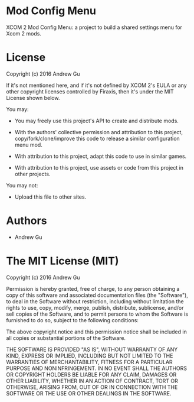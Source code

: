 # Mod Config Menu

XCOM 2 Mod Config Menu: a project to build a shared settings menu for Xcom 2 mods.

# License

Copyright (c) 2016 Andrew Gu

If it's not mentioned here, and if it's not defined by XCOM 2's EULA or any other copyright licenses controlled by Firaxis, then it's under the MIT License shown below.

You may:

* You may freely use this project's API to create and distribute mods.

* With the authors' collective permission and attribution to this project, copy/fork/clone/improve this code to release a similar configuration menu mod.

* With attribution to this project, adapt this code to use in similar games.

* With attribution to this project, use assets or code from this project in other projects.

You may not:

* Upload this file to other sites.

# Authors

* Andrew Gu

# The MIT License (MIT)

Copyright (c) 2016 Andrew Gu

Permission is hereby granted, free of charge, to any person obtaining a copy
of this software and associated documentation files (the "Software"), to deal
in the Software without restriction, including without limitation the rights
to use, copy, modify, merge, publish, distribute, sublicense, and/or sell
copies of the Software, and to permit persons to whom the Software is
furnished to do so, subject to the following conditions:

The above copyright notice and this permission notice shall be included in all
copies or substantial portions of the Software.

THE SOFTWARE IS PROVIDED "AS IS", WITHOUT WARRANTY OF ANY KIND, EXPRESS OR
IMPLIED, INCLUDING BUT NOT LIMITED TO THE WARRANTIES OF MERCHANTABILITY,
FITNESS FOR A PARTICULAR PURPOSE AND NONINFRINGEMENT. IN NO EVENT SHALL THE
AUTHORS OR COPYRIGHT HOLDERS BE LIABLE FOR ANY CLAIM, DAMAGES OR OTHER
LIABILITY, WHETHER IN AN ACTION OF CONTRACT, TORT OR OTHERWISE, ARISING FROM,
OUT OF OR IN CONNECTION WITH THE SOFTWARE OR THE USE OR OTHER DEALINGS IN THE
SOFTWARE.
